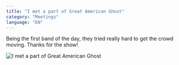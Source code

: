```yaml
---
title: "I met a part of Great American Ghost"
category: "Meetings"
language: "EN"
---
```


Being the first band of the day, they tried really hard to get the crowd moving. Thanks for the show!

![I met a part of Great American Ghost](/assets/music-reports/2025-09-24-great-american-ghost-after-the-burial-bleed-from-within/i-met-great-american-ghost.jpg)

